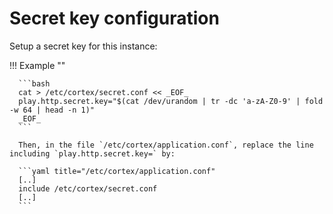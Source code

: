 # Secret key configuration

Setup a secret key for this instance: 

!!! Example ""

      ```bash
      cat > /etc/cortex/secret.conf << _EOF_
      play.http.secret.key="$(cat /dev/urandom | tr -dc 'a-zA-Z0-9' | fold -w 64 | head -n 1)"
      _EOF_
      ```

      Then, in the file `/etc/cortex/application.conf`, replace the line including `play.http.secret.key=` by:

      ```yaml title="/etc/cortex/application.conf"
      [..]
      include /etc/cortex/secret.conf
      [..]
      ```

